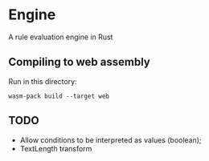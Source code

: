 # Engine

A rule evaluation engine in Rust

## Compiling to web assembly

Run in this directory:

`wasm-pack build --target web`

## TODO

- Allow conditions to be interpreted as values (boolean);
- TextLength transform
